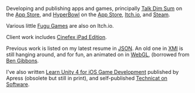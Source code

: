 Developing and publishing apps and games, principally [Talk Dim Sum](talkdimsum) on the [App Store](https://apps.apple.com/us/app/talk-dim-sum/id953929066), and [HyperBowl](hyperbowl) on the [App Store](https://apps.apple.com/us/app/hyperbowl/id344209253?ign-mpt=uo%3D8), [Itch.io](https://technicat.itch.io/hyperbowl), and [Steam](https://store.steampowered.com/app/847530/HyperBowl/).

Various little [Fugu Games](https://technicat.itch.io/) are also on Itch.io.

Client work includes [Cinefex iPad Edition](https://apps.apple.com/us/app/cinefex/id512379220).

Previous work is listed on my latest resume in [JSON](resume). An old one in [XMl](resumexml) is still hanging around, and for fun, an animated on in [WebGL](resumewgl), (borrowed from [Ben Gibbons](https://bgibbonsweb.github.io/webgl/resume.html).

I've also written [Learn Unity 4 for iOS Game Development](learnunity4) published by Apress (obsolete but still in print), and self-published [Technicat on Software](technicat-on-software).




